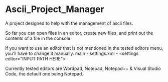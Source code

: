 # Ascii_Project_Manager
A project designed to help with the management of ascii files. 

So far you can open files in an editor, create new files, and print out the contents of a file in the console.

If you want to use an editor that is not mentioned in the tested editors menu, you'll have to change it manually.
main - settings.xml - \<settings editor="INPUT PATH HERE"\>


Currently tested editors are Wordpad, Notepad, Notepad++ & Visual Studio Code, the default one being Notepad.
